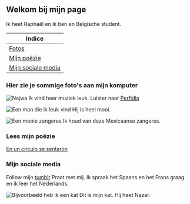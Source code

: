 ## Welkom bij mijn page

Ik heet Raphaël en ik ben en Belgische student.

| Indice |
| ------- |
| [Fotos](https://github.com/Virtuosisima/virtuosisima.github.io#hier-zie-je-sommige-fotos-aan-mijn-komputer) |
| [Mijn poëzie](https://virtuosisima.github.io#Lees_mijn_poëzie) |
| [Mijn sociale media](https://virtuosisima.github.io#Mijn_sociale_media) |

### Hier zie je sommige foto's aan mijn komputer

![Najwa](https://wikiramp.com/wp-content/uploads/2020/02/Najwa-Nimri-scaled.jpg)
Ik vind haar muziek leuk. Luister naar [Perfidia](https://duckduckgo.com/?t=ffab&q=perfidia+najwa&atb=v197-1&iax=videos&ia=videos&iai=https%3A%2F%2Fwww.youtube.com%2Fwatch%3Fv%3DHqQL3qAKqnw)

![Een man die ik leuk vind](https://static.cinemagia.ro/img/db/actor/53/45/73/manny-jacinto-956946l.jpg)
Hij is heel mooi.

![Een mooie zangeres](http://i.ytimg.com/vi/Rc-paCxquVg/hqdefault.jpg)
Ik houd van deze Mexicaanse zangeres.

### Lees mijn poëzie

[En un círculo se sentaron](https://virtuosisima.github.io/poezie/en_un_circulo.md)

### Mijn sociale media

Follow mijn [tumblr](https://omnomllamapanda.tumblr.com)
Praat met mij. Ik spraak het Spaans en het Frans graag en ik leer het Nederlands.

![Bijvoorbeeld heb ik een kat](https://radar.assets.avrotros.nl/user_upload/kat-28022019.jpg)
Dit is mijn kat. Hij heet Nazar.
